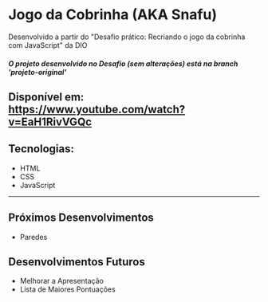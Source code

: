 # Jogo da Cobrinha (AKA Snafu)

Desenvolvido a partir do "Desafio prático: Recriando o jogo da cobrinha com JavaScript" da DIO 
##### O projeto desenvolvido no Desafio (sem alterações) está na branch 'projeto-original'

Disponível em: https://www.youtube.com/watch?v=EaH1RivVGQc
---

## Tecnologias:
* HTML
* CSS
* JavaScript
---

## Próximos Desenvolvimentos
* Paredes

## Desenvolvimentos Futuros
* Melhorar a Apresentação
* Lista de Maiores Pontuações
